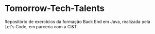 # Tomorrow-Tech-Talents
 Repositório de exercícios da formação Back End em Java, realizada pela Let's Code, em parceria com a CI&T.
